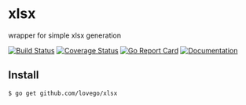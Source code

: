 # xlsx
wrapper for simple xlsx generation

[![Build Status](https://github.com/lovego/xlsx/actions/workflows/go.yml/badge.svg)](https://github.com/lovego/xlsx/actions/workflows/go.yml)
[![Coverage Status](https://coveralls.io/repos/github/lovego/xlsx/badge.svg?branch=master)](https://coveralls.io/github/lovego/xlsx)
[![Go Report Card](https://goreportcard.com/badge/github.com/lovego/xlsx)](https://goreportcard.com/report/github.com/lovego/xlsx)
[![Documentation](https://pkg.go.dev/badge/github.com/lovego/xlsx)](https://pkg.go.dev/github.com/lovego/xlsx@v0.0.3)

## Install
`$ go get github.com/lovego/xlsx`

